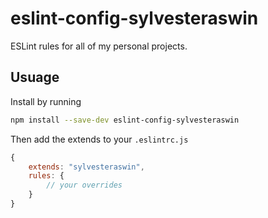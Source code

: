 # eslint-config-sylvesteraswin
ESLint rules for all of my personal projects.

## Usuage
Install by running
```bash
npm install --save-dev eslint-config-sylvesteraswin
```

Then add the extends to your `.eslintrc.js`
```javascript
{
    extends: "sylvesteraswin",
    rules: {
        // your overrides
    }
}
```